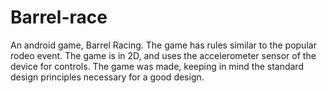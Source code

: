 # Barrel-race
An android game, Barrel Racing.
The game has rules similar to the popular rodeo event. The game is in 2D, and uses the accelerometer sensor of the device for controls.
The game was made, keeping in mind the standard design principles necessary for a good design.
